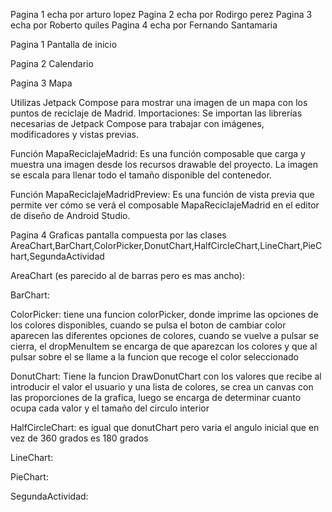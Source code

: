 Pagina 1 echa por arturo lopez
Pagina 2 echa por Rodirgo perez
Pagina 3 echa por Roberto quiles
Pagina 4 echa por Fernando Santamaria


Pagina 1 Pantalla de inicio

Pagina 2 Calendario

Pagina 3 Mapa

Utilizas Jetpack Compose para mostrar una imagen de un mapa con los puntos de reciclaje de Madrid.
Importaciones: Se importan las librerías necesarias de Jetpack Compose para trabajar con imágenes, modificadores y vistas previas.

Función MapaReciclajeMadrid: Es una función composable que carga y muestra una imagen desde los recursos drawable del proyecto. La imagen se escala para llenar todo el tamaño disponible del contenedor.

Función MapaReciclajeMadridPreview: Es una función de vista previa que permite ver cómo se verá el composable MapaReciclajeMadrid en el editor de diseño de Android Studio.

Pagina 4 Graficas
pantalla compuesta por las clases AreaChart,BarChart,ColorPicker,DonutChart,HalfCircleChart,LineChart,PieChart,SegundaActividad

AreaChart (es parecido al de barras pero es mas ancho):


BarChart:


ColorPicker:
tiene una funcion colorPicker, donde imprime las opciones de los colores disponibles, cuando se pulsa el boton de cambiar color aparecen las diferentes opciones de colores, cuando se vuelve a pulsar se cierra, el dropMenuItem se encarga de que aparezcan los colores y que al pulsar sobre el se llame a la funcion que recoge el color seleccionado

DonutChart:
Tiene la funcion DrawDonutChart con los valores que recibe al introducir el valor el usuario y una lista de colores, se crea un canvas con las proporciones de la grafica, luego se encarga de determinar cuanto ocupa cada valor y el tamaño del circulo interior

HalfCircleChart:
es igual que donutChart pero varia el angulo inicial que en vez de 360 grados es 180 grados

LineChart:


PieChart:


SegundaActividad:
